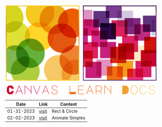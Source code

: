 <img src="./assets/images/svg/logo.svg" height="300">

| Date       | Link                            | Content       |
|------------|---------------------------------|---------------|
| 01-31-2023 | [visit](./01-31-2023) | Rect & Circle |
| 02-02-2023 | [visit](./02-02-2023) | Animate Simples |


